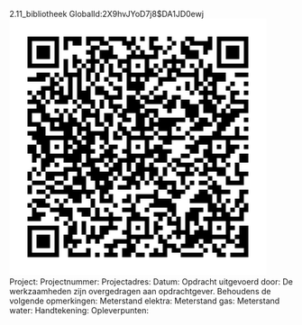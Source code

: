 2.11_bibliotheek
GlobalId:2X9hvJYoD7j8$DA1JD0ewj
![picture](https://github.com/C-Claus/Data-Files/blob/master/QR_codes/KDV/2.11_bibliotheek.png)
Project:
Projectnummer:
Projectadres:
Datum:
Opdracht uitgevoerd door:
De werkzaamheden zijn overgedragen aan opdrachtgever. Behoudens de volgende opmerkingen:
Meterstand elektra:
Meterstand gas:
Meterstand water:
Handtekening:
Opleverpunten:
